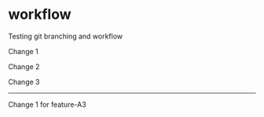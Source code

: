 # workflow
Testing git branching and workflow

Change 1

Change 2

Change 3


--------------------
Change 1 for feature-A3